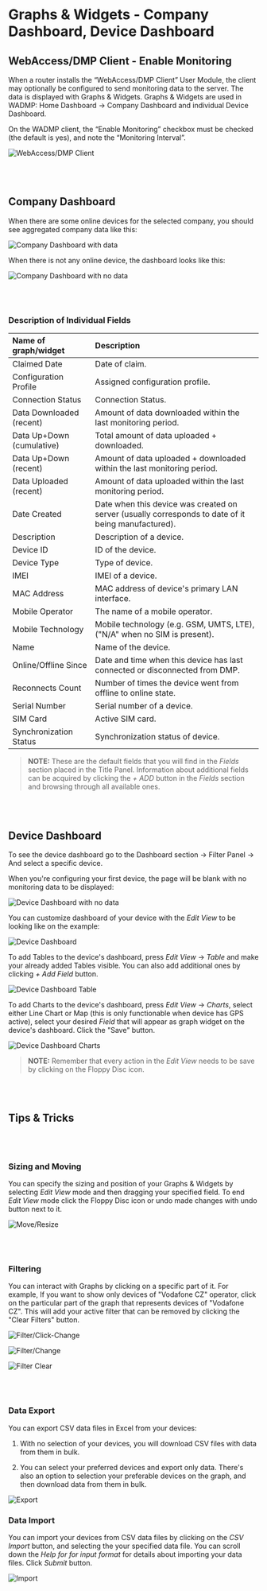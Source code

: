 # Graphs & Widgets - Company Dashboard, Device Dashboard

## WebAccess/DMP Client - Enable Monitoring

When a router installs the “WebAccess/DMP Client” User Module, the client may optionally be configured to send monitoring data to the server. The data is displayed with Graphs & Widgets. Graphs & Widgets are used in WADMP: Home Dashboard → Company Dashboard and individual Device Dashboard.

On the WADMP client, the “Enable Monitoring” checkbox must be checked (the default is yes), and note the “Monitoring Interval”.

![WebAccess/DMP Client](./DMP-Client.png "WebAccess/DMP Client")


&nbsp;    
&nbsp; 
## Company Dashboard

When there are some online devices for the selected company, you should see aggregated company data like this:


![Company Dashboard with data](./03company-dashboard.png "Company Dashboard with data")

When there is not any online device, the dashboard looks like this:

![Company Dashboard with no data](./04company-dashboard.png "Company Dashboard with no data")

&nbsp;    
&nbsp; 
### Description of Individual Fields

|        Name of graph/widget         |    Description       |
| :--------------------------  | :------------------- |
| Claimed Date | Date of claim. |
| Configuration Profile | Assigned configuration profile. |
| Connection Status | Connection Status. |
| Data Downloaded (recent) | Amount of data downloaded within the last monitoring period. |
| Data Up+Down (cumulative) | Total amount of data uploaded + downloaded. |
| Data Up+Down (recent) | Amount of data uploaded + downloaded within the last monitoring period. |
| Data Uploaded (recent) | Amount of data uploaded within the last monitoring period. |
| Date Created | Date when this device was created on server (usually corresponds to date of it being manufactured). |
| Description | Description of a device. |
| Device ID | ID of the device. |
| Device Type | Type of device. |
| IMEI | IMEI of a device. |
| MAC Address | MAC address of device's primary LAN interface. |
| Mobile Operator | The name of a mobile operator. |
| Mobile Technology | Mobile technology (e.g. GSM, UMTS, LTE), ("N/A" when no SIM is present). |
| Name | Name of the device. |
| Online/Offline Since | Date and time when this device has last connected or disconnected from DMP. |
| Reconnects Count | Number of times the device went from offline to online state. |
| Serial Number | Serial number of a device. |
| SIM Card | Active SIM card. |
| Synchronization Status | Synchronization status of device. |

> **NOTE:** These are the default fields that you will find in the *Fields* section placed in the Title Panel. Information about additional fields can be acquired by clicking the *+ ADD* button in the *Fields* section and browsing through all available ones.

&nbsp;    
&nbsp; 
## Device Dashboard

To see the device dashboard go to the Dashboard section → Filter Panel → And select a specific device.

When you're configuring your first device, the page will be blank with no monitoring data to be displayed:

![Device Dashboard with no data](./06device-nodata.png "Device Dashboard with no data")

You can customize dashboard of your device with the *Edit View* to be looking like on the example:

![Device Dashboard](./05device-dashboard.png "Device Dashboard")

To add Tables to the device's dashboard, press *Edit View* → *Table* and make your already added Tables visible. You can also add additional ones by clicking *+ Add Field* button.

![Device Dashboard Table](./07-device-table.png "Device Dashboard Table")

To add Charts to the device's dashboard, press *Edit View* → *Charts*, select either Line Chart or Map (this is only functionable when device has GPS active), select your desired *Field* that will appear as graph widget on the device's dashboard. Click the "Save" button.

![Device Dashboard Charts](./08-device-charts.png "Device Dashboard Charts")

> **NOTE:** Remember that every action in the *Edit View* needs to be save by clicking on the Floppy Disc icon.


&nbsp;    
&nbsp; 
## Tips & Tricks

&nbsp;    
&nbsp; 
### Sizing and Moving

You can specify the sizing and position of your Graphs & Widgets by selecting *Edit View* mode and then dragging your specified field. To end *Edit View* mode click the Floppy Disc icon or undo made changes with undo button next to it.

![Move/Resize](./move-resize-1.png "Move/Resize")

&nbsp;    
&nbsp; 
### Filtering

You can interact with Graphs by clicking on a specific part of it. For example, If you want to show only devices of "Vodafone CZ" operator, click on the particular part of the graph that represents devices of "Vodafone CZ". This will add your active filter that can be removed by clicking the "Clear Filters" button.

![Filter/Click-Change](./filter-click-change.png "Filter/Click-Change")

![Filter/Change](./filter-change.png "Filter/Change")

![Filter Clear](./clear-filter.png "Filter Clear")

&nbsp;    
&nbsp; 
### Data Export

You can export CSV data files in Excel from your devices:

1. With no selection of your devices, you will download CSV files with data from them in bulk.

2. You can select your preferred devices and export only data. There's also an option to selection your preferable devices on the graph, and then download data from them in bulk.

![Export](./data_export-1.png "Export")


### Data Import

You can import your devices from CSV data files by clicking on the *CSV Import* button, and selecting the your specified data file. You can scroll down the *Help for for input format* for details about importing your data files. Click *Submit* button. 

![Import](./Data_Import.png "Import")